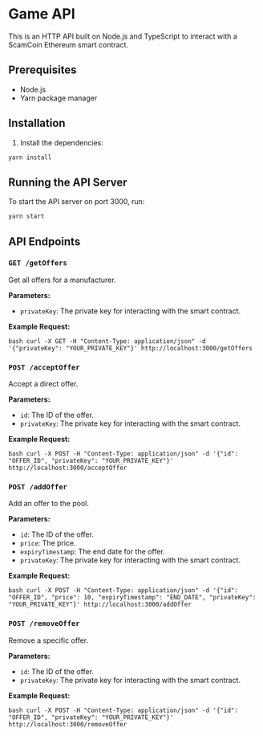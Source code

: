 # Game API

This is an HTTP API built on Node.js and TypeScript to interact with a ScamCoin Ethereum smart contract.

## Prerequisites

- Node.js
- Yarn package manager

## Installation

1. Install the dependencies:

```bash
yarn install
```

## Running the API Server

To start the API server on port 3000, run:

```bash
yarn start
```

## API Endpoints

### `GET /getOffers`

Get all offers for a manufacturer.

**Parameters:**

- `privateKey`: The private key for interacting with the smart contract.

**Example Request:**

``bash
curl -X GET -H "Content-Type: application/json" -d '{"privateKey": "YOUR_PRIVATE_KEY"}' http://localhost:3000/getOffers
``

### `POST /acceptOffer`

Accept a direct offer.

**Parameters:**

- `id`: The ID of the offer.
- `privateKey`: The private key for interacting with the smart contract.

**Example Request:**

``bash
curl -X POST -H "Content-Type: application/json" -d '{"id": "OFFER_ID", "privateKey": "YOUR_PRIVATE_KEY"}' http://localhost:3000/acceptOffer
``

### `POST /addOffer`

Add an offer to the pool.

**Parameters:**

- `id`: The ID of the offer.
- `price`: The price.
- `expiryTimestamp`: The end date for the offer.
- `privateKey`: The private key for interacting with the smart contract.

**Example Request:**

``bash
curl -X POST -H "Content-Type: application/json" -d '{"id": "OFFER_ID", "price": 10, "expiryTimestamp": "END_DATE", "privateKey": "YOUR_PRIVATE_KEY"}' http://localhost:3000/addOffer
``

### `POST /removeOffer`

Remove a specific offer.

**Parameters:**

- `id`: The ID of the offer.
- `privateKey`: The private key for interacting with the smart contract.

**Example Request:**

``bash
curl -X POST -H "Content-Type: application/json" -d '{"id": "OFFER_ID", "privateKey": "YOUR_PRIVATE_KEY"}' http://localhost:3000/removeOffer
``
